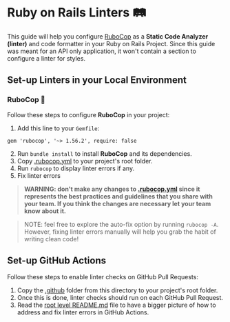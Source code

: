 # Ruby on Rails Linters 🛤️

This guide will help you configure [RuboCop](https://rubocop.org/) as a **Static Code Analyzer (linter)** and code formatter in your Ruby on Rails Project. Since this guide was meant for an API only application, it won't contain a section to configure a linter for styles.

## Set-up Linters in your Local Environment

### RuboCop 🤖
Follow these steps to configure **RuboCop** in your project:

1. Add this line to your `Gemfile`:
```
gem 'rubocop', '~> 1.56.2', require: false
```
2. Run `bundle install` to install **RuboCop** and its dependencies.
3. Copy [.rubocop.yml](./.rubocop.yml) to your project's root folder.
4. Run `rubocop` to display linter errors if any.
5. Fix linter errors

> **WARNING: don't make any changes to [.rubocop.yml](./.rubocop.yml) since it represents the best practices and guidelines that you share with your team. If you think the changes are necessary let your team know about it.**

> NOTE: feel free to explore the auto-fix option by running `rubocop -A`. However, fixing linter errors manually will help you grab the habit of writing clean code!

## Set-up GitHub Actions
Follow these steps to enable linter checks on GitHub Pull Requests:

1. Copy the [.github](./.github) folder from this directory to your project's root folder.
2. Once this is done, linter checks should run on each GitHub Pull Request.
3. Read the [root level README.md](../README.md) file to have a bigger picture of how to address and fix linter errors in GitHub Actions.
